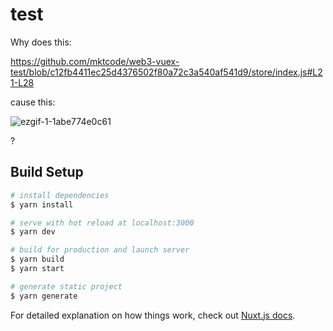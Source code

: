 # test

Why does this:

https://github.com/mktcode/web3-vuex-test/blob/c12fb4411ec25d4376502f80a72c3a540af541d9/store/index.js#L21-L28

cause this:

![ezgif-1-1abe774e0c61](https://user-images.githubusercontent.com/6792578/117126505-2196d000-ad9b-11eb-9142-8872a1d3b7dd.gif)

?

## Build Setup

```bash
# install dependencies
$ yarn install

# serve with hot reload at localhost:3000
$ yarn dev

# build for production and launch server
$ yarn build
$ yarn start

# generate static project
$ yarn generate
```

For detailed explanation on how things work, check out [Nuxt.js docs](https://nuxtjs.org).
